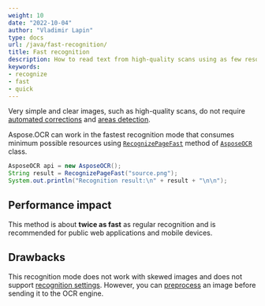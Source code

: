 ```yaml
---
weight: 10
date: "2022-10-04"
author: "Vladimir Lapin"
type: docs
url: /java/fast-recognition/
title: Fast recognition
description: How to read text from high-quality scans using as few resources as possible.
keywords:
- recognize
- fast
- quick
---
```


Very simple and clear images, such as high-quality scans, do not require [automated corrections](/ocr/java/image-preprocessing/) and [areas detection](/ocr/java/areas-detection/).

Aspose.OCR can work in the fastest recognition mode that consumes minimum possible resources using [`RecognizePageFast`](https://reference.aspose.com/ocr/java/com.aspose.ocr/AsposeOCR#RecognizePageFast-java.lang.String-) method of [`AsposeOCR`](https://reference.aspose.com/ocr/java/com.aspose.ocr/AsposeOCR) class.

```java
AsposeOCR api = new AsposeOCR();
String result = RecognizePageFast("source.png");
System.out.println("Recognition result:\n" + result + "\n\n");
```

## Performance impact

This method is about **twice as fast** as regular recognition and is recommended for public web applications and mobile devices.

## Drawbacks

This recognition mode does not work with skewed images and does not support [recognition settings](/ocr/java/recognition-settings/). However, you can [preprocess](/ocr/java/image-preprocessing/) an image before sending it to the OCR engine.
